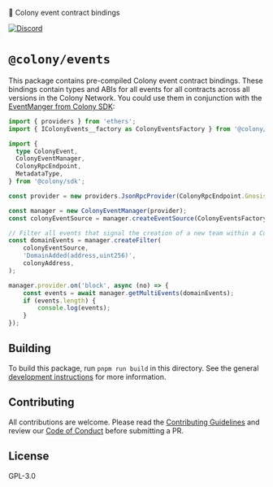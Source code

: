 🎫 Colony event contract bindings

[![Discord](https://img.shields.io/discord/562263648173555742)](https://discord.gg/feVZWwysqM)

# `@colony/events`

This package contains pre-compiled Colony event contract bindings. These bindings contain types and ABIs for all events for all contracts across all versions in the Colony Network. You could use them in conjunction with the [EventManger from Colony SDK](https://docs.colony.io/colonysdk/api/classes/ColonyEventManager):

```ts
import { providers } from 'ethers';
import { IColonyEvents__factory as ColonyEventsFactory } from '@colony/events';

import {
  type ColonyEvent,
  ColonyEventManager,
  ColonyRpcEndpoint,
  MetadataType,
} from '@colony/sdk';

const provider = new providers.JsonRpcProvider(ColonyRpcEndpoint.Gnosis);

const manager = new ColonyEventManager(provider);
const colonyEventSource = manager.createEventSource(ColonyEventsFactory);

// Filter all events that signal the creation of a new team within a Colony
const domainEvents = manager.createFilter(
    colonyEventSource,
    'DomainAdded(address,uint256)',
    colonyAddress,
);

manager.provider.on('block', async (no) => {
    const events = await manager.getMultiEvents(domainEvents);
    if (events.length) {
        console.log(events);
    }
});
```

## Building

To build this package, run `pnpm run build` in this directory. See the general [development instructions](../../README.md#Developing) for more information.

## Contributing

All contributions are welcome. Please read the [Contributing Guidelines](../../CONTRIBUTING.md) and review our [Code of Conduct](../../CODE_OF_CONDUCT.md) before submitting a PR.

## License

GPL-3.0
